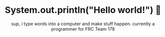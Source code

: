 <h1 align="center">System.out.println("Hello world!") 👋</h1>

<p align="center">
  sup, i type words into a computer and make stuff happen. currently a programmer for FRC Team 178
</p>

